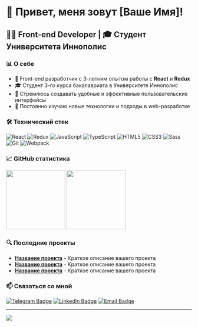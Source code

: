 # 👋 Привет, меня зовут [Ваше Имя]!

## 👨‍💻 Front-end Developer | 🎓 Студент Университета Иннополис

### 📊 О себе

- 💼 Front-end разработчик с 3-летним опытом работы с **React** и **Redux**
- 🎓 Студент 3-го курса бакалавриата в Университете Иннополис
- 🚀 Стремлюсь создавать удобные и эффективные пользовательские интерфейсы
- 🌱 Постоянно изучаю новые технологии и подходы в web-разработке

### 🛠️ Технический стек

![React](https://img.shields.io/badge/-React-61DAFB?style=flat-square&logo=react&logoColor=black)
![Redux](https://img.shields.io/badge/-Redux-764ABC?style=flat-square&logo=redux&logoColor=white)
![JavaScript](https://img.shields.io/badge/-JavaScript-F7DF1E?style=flat-square&logo=javascript&logoColor=black)
![TypeScript](https://img.shields.io/badge/-TypeScript-3178C6?style=flat-square&logo=typescript&logoColor=white)
![HTML5](https://img.shields.io/badge/-HTML5-E34F26?style=flat-square&logo=html5&logoColor=white)
![CSS3](https://img.shields.io/badge/-CSS3-1572B6?style=flat-square&logo=css3&logoColor=white)
![Sass](https://img.shields.io/badge/-Sass-CC6699?style=flat-square&logo=sass&logoColor=white)
![Git](https://img.shields.io/badge/-Git-F05032?style=flat-square&logo=git&logoColor=white)
![Webpack](https://img.shields.io/badge/-Webpack-8DD6F9?style=flat-square&logo=webpack&logoColor=black)

### 📈 GitHub статистика

<img height="160em" src="https://github-readme-stats.vercel.app/api?username=YOUR_USERNAME&show_icons=true&theme=react&include_all_commits=true&count_private=true"/>
<img height="160em" src="https://github-readme-stats.vercel.app/api/top-langs/?username=YOUR_USERNAME&layout=compact&langs_count=7&theme=react"/>

### 🔍 Последние проекты

- [**Название проекта**](https://github.com/YOUR_USERNAME/project-name) - Краткое описание вашего проекта
- [**Название проекта**](https://github.com/YOUR_USERNAME/project-name) - Краткое описание вашего проекта
- [**Название проекта**](https://github.com/YOUR_USERNAME/project-name) - Краткое описание вашего проекта

### 📫 Связаться со мной

[![Telegram Badge](https://img.shields.io/badge/-Telegram-2CA5E0?style=flat-square&logo=telegram&logoColor=white&link=https://t.me/YOUR_USERNAME)](https://t.me/YOUR_USERNAME)
[![LinkedIn Badge](https://img.shields.io/badge/-LinkedIn-0077B5?style=flat-square&logo=linkedin&logoColor=white&link=https://www.linkedin.com/in/YOUR_USERNAME)](https://www.linkedin.com/in/YOUR_USERNAME)
[![Email Badge](https://img.shields.io/badge/-Email-D14836?style=flat-square&logo=gmail&logoColor=white&link=mailto:YOUR_EMAIL)](mailto:YOUR_EMAIL)

---

![](https://komarev.com/ghpvc/?username=YOUR_USERNAME&color=blueviolet&style=flat-square)